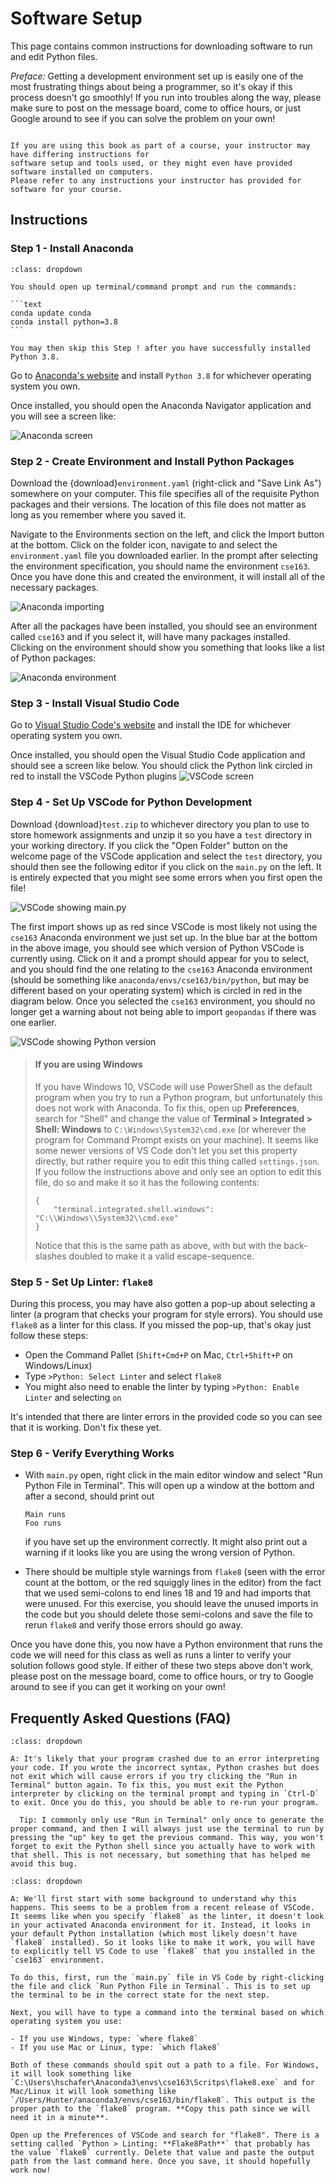 # Software Setup

This page contains common instructions for downloading software to run and edit Python files.

_Preface:_ Getting a development environment set up is easily one of the most frustrating things about being a programmer, so it's okay if this process doesn't go smoothly! If you run into troubles along the way, please make sure to post on the message board, come to office hours, or just Google around to see if you can solve the problem on your own!

```{warning} Warning

If you are using this book as part of a course, your instructor may have differing instructions for
software setup and tools used, or they might even have provided software installed on computers.
Please refer to any instructions your instructor has provided for software for your course.
```

## Instructions

### Step 1 - Install Anaconda

````{admonition} If you already have Anaconda 3 installed with a version of Python **before** 3.8
:class: dropdown

You should open up terminal/command prompt and run the commands:

```text
conda update conda
conda install python=3.8
```

You may then skip this Step ! after you have successfully installed Python 3.8.
````

Go to [Anaconda's website](https://www.anaconda.com/distribution/) and install `Python 3.8` for whichever operating system you own.

Once installed, you should open the Anaconda Navigator application and you will see a screen like:

![Anaconda screen](images/software1.png)

### Step 2 - Create Environment and Install Python Packages

Download the {download}`environment.yaml` (right-click and "Save Link As") somewhere on your computer. This file specifies all of the requisite Python packages and their versions. The location of this file does not matter as long as you remember where you saved it.

Navigate to the Environments section on the left, and click the Import button at the bottom. Click on the folder icon, navigate to and select the `environment.yaml` file you downloaded earlier. In the prompt after selecting the environment specification, you should name the environment `cse163`. Once you have done this and created the environment, it will install all of the necessary packages.

![Anaconda importing](images/software2.png)

After all the packages have been installed, you should see an environment called `cse163` and if you select it, will have many packages installed. Clicking on the environment should show you something that looks like a list of Python packages:

![Anaconda environment](images/software3.png)

### Step 3 - Install Visual Studio Code

Go to [Visual Studio Code's website](https://code.visualstudio.com/) and install the IDE for whichever operating system you own.

Once installed, you should open the Visual Studio Code application and should see a screen like below. You should click the Python link circled in red to install the VSCode Python plugins ![VSCode screen](images/software4.png)

### Step 4 - Set Up VSCode for Python Development

Download {download}`test.zip` to whichever directory you plan to use to store homework assignments and unzip it so you have a `test` directory in your working directory. If you click the "Open Folder" button on the welcome page of the VSCode application and select the `test` directory, you should then see the following editor if you click on the `main.py` on the left. It is entirely expected that you might see some errors when you first open the file!

![VSCode showing main.py](images/software5.png)

The first import shows up as red since VSCode is most likely not using the `cse163` Anaconda environment we just set up. In the blue bar at the bottom in the above image, you should see which version of Python VSCode is currently using. Click on it and a prompt should appear for you to select, and you should find the one relating to the `cse163` Anaconda environment (should be something like `anaconda/envs/cse163/bin/python`, but may be different based on your operating system) which is circled in red in the diagram below. Once you selected the `cse163` environment, you should no longer get a warning about not being able to import `geopandas` if there was one earlier.

![VSCode showing Python version](images/software6.png)

> #### If you are using Windows
>
> If you have Windows 10, VSCode will use PowerShell as the default program when you try to run a Python program, but unfortunately this does not work with Anaconda. To fix this, open up **Preferences**, search for "Shell" and change the value of **Terminal > Integrated > Shell: Windows** to `C:\Windows\System32\cmd.exe` (or wherever the program for Command Prompt exists on your machine).
> It seems like some newer versions of VS Code don't let you set this property directly, but rather require you to edit this thing called `settings.json`. If you follow the instructions above and only see an option to edit this file, do so and make it so it has the following contents:
>
>     {
>         "terminal.integrated.shell.windows": "C:\\Windows\\System32\\cmd.exe"
>     }
>
> Notice that this is the same path as above, with but with the back-slashes doubled to make it a valid escape-sequence.

### Step 5 - Set Up Linter: `flake8`

During this process, you may have also gotten a pop-up about selecting a linter (a program that checks your program for style errors). You should use `flake8` as a linter for this class. If you missed the pop-up, that's okay just follow these steps:

- Open the Command Pallet (`Shift+Cmd+P` on Mac, `Ctrl+Shift+P` on Windows/Linux)
- Type `>Python: Select Linter` and select `flake8`
- You might also need to enable the linter by typing `>Python: Enable Linter` and selecting `on`

It's intended that there are linter errors in the provided code so you can see that it is working. Don't fix these yet.

### Step 6 - Verify Everything Works

- With `main.py` open, right click in the main editor window and select "Run Python File in Terminal". This will open up a window at the bottom and after a second, should print out

      Main runs
      Foo runs

  if you have set up the environment correctly. It might also print out a warning if it looks like you are using the wrong version of Python.

- There should be multiple style warnings from `flake8` (seen with the error count at the bottom, or the red squiggly lines in the editor) from the fact that we used semi-colons to end lines 18 and 19 and had imports that were unused. For this exercise, you should leave the unused imports in the code but you should delete those semi-colons and save the file to rerun `flake8` and verify those errors should go away.

Once you have done this, you now have a Python environment that runs the code we will need for this class as well as runs a linter to verify your solution follows good style. If either of these two steps above don't work, please post on the message board, come to office hours, or try to Google around to see if you can get it working on your own!

## Frequently Asked Questions (FAQ)

```{admonition} Q: I can't run anything in the terminal in VSCode, what do I do?
:class: dropdown

A: It's likely that your program crashed due to an error interpreting your code. If you wrote the incorrect syntax, Python crashes but does not exit which will cause errors if you try clicking the "Run in Terminal" button again. To fix this, you must exit the Python interpreter by clicking on the terminal prompt and typing in `Ctrl-D` to exit. Once you do this, you should be able to re-run your program.

  Tip: I commonly only use "Run in Terminal" only once to generate the proper command, and then I will always just use the terminal to run by pressing the "up" key to get the previous command. This way, you won't forget to exit the Python shell since you actually have to work with that shell. This is not necessary, but something that has helped me avoid this bug.
```

```{admonition} Q: I did the whole setup, but <code>flake8</code> doesn't highlight any errors. How do I fix this?
:class: dropdown

A: We'll first start with some background to understand why this happens. This seems to be a problem from a recent release of VSCode. It seems like when you specify `flake8` as the linter, it doesn't look in your activated Anaconda environment for it. Instead, it looks in your default Python installation (which most likely doesn't have `flake8` installed). So it looks like to make it work, you will have to explicitly tell VS Code to use `flake8` that you installed in the `cse163` environment.

To do this, first, run the `main.py` file in VS Code by right-clicking the file and click `Run Python File in Terminal`. This is to set up the terminal to be in the correct state for the next step.

Next, you will have to type a command into the terminal based on which operating system you use:

- If you use Windows, type: `where flake8`
- If you use Mac or Linux, type: `which flake8`

Both of these commands should spit out a path to a file. For Windows, it will look something like `C:\Users\hschafer\Anaconda3\envs\cse163\Scritps\flake8.exe` and for Mac/Linux it will look something like `/Users/Hunter/anaconda3/envs/cse163/bin/flake8`. This output is the proper path to the `flake8` program. **Copy this path since we will need it in a minute**.

Open up the Preferences of VSCode and search for "flake8". There is a setting called `Python > Linting: **Flake8Path**` that probably has the value `flake8` currently. Delete that value and paste the output path from the last command here. Once you save, it should hopefully work now!

```
